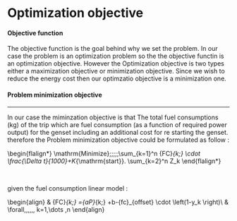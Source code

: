 Optimization objective
======================

#### Objective function

The objective function is the goal behind why we set the problem. In our case the problem is an optimization problem so the the objective functin is an optimization objective. However the Optimization objective is two types either a maximization objective or minimization objective. Since we wish to reduce the energy cost then our optimzatio objective is a minimization one. 


#### Problem minimization objective
---

In our case the miminzation objective is that The total fuel consumptions (kg) of the trip which are fuel consumption (as a function of required power output) for the genset including an additional cost for re starting the genset. therefore the Problem minimization objective could be formulated as follow : 

\begin{flalign*}
\mathrm{Minimize}\;\;\;\;\;\sum_{k=1}^n {FC}_{k\;} \cdot \frac{\Delta t}{1000}+K_{\mathrm{start}}. \sum_{k=2}^n Z_k 
\end{flalign*}

<br>

given the fuel consumption linear model : 

\begin{align}
& {FC}_{k\;} ={aP}_{k\;} +b-{fc}_{offset} \cdot \left(1-y_k \right)\  & \forall\,\,\,\,\,\, k=1,\dots ,n
\end{align}

<br>

